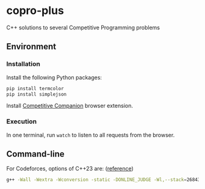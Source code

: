 # copro-plus

C++ solutions to several Competitive Programming problems

## Environment

### Installation

Install the following Python packages:

```bash
pip install termcolor
pip install simplejson
```

Install [Competitive Companion](https://github.com/jmerle/competitive-companion) browser extension.

### Execution

In one terminal, run `watch` to listen to all requests from the browser.

## Command-line

For Codeforces, options of C++23 are: ([reference](https://codeforces.com/blog/entry/121114))

```bash
g++ -Wall -Wextra -Wconversion -static -DONLINE_JUDGE -Wl,--stack=268435456 -O2 -std=c++23 -lstdc++exp A.cpp
```
